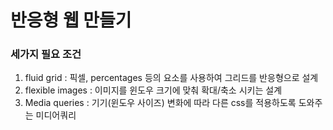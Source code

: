# 반응형 웹 만들기



### 세가지 필요 조건

1. fluid grid : 픽셀, percentages 등의 요소를 사용하여 그리드를 반응형으로 설계
2. flexible images : 이미지를 윈도우 크기에 맞춰 확대/축소 시키는 설계
3. Media queries : 기기(윈도우 사이즈) 변화에 따라 다른 css를 적용하도록 도와주는 미디어쿼리